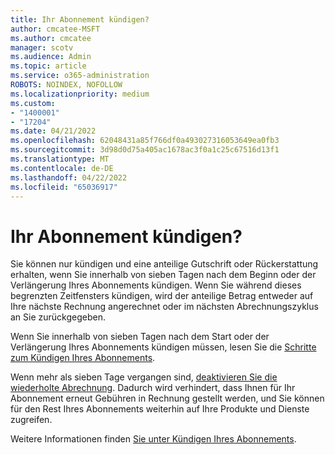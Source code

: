 ```yaml
---
title: Ihr Abonnement kündigen?
author: cmcatee-MSFT
ms.author: cmcatee
manager: scotv
ms.audience: Admin
ms.topic: article
ms.service: o365-administration
ROBOTS: NOINDEX, NOFOLLOW
ms.localizationpriority: medium
ms.custom:
- "1400001"
- "17204"
ms.date: 04/21/2022
ms.openlocfilehash: 62048431a85f766df0a493027316053649ea0fb3
ms.sourcegitcommit: 3d98d0d75a405ac1678ac3f0a1c25c67516d13f1
ms.translationtype: MT
ms.contentlocale: de-DE
ms.lasthandoff: 04/22/2022
ms.locfileid: "65036917"
---
```

# <a name="canceling-your-subscription"></a>Ihr Abonnement kündigen?

Sie können nur kündigen und eine anteilige Gutschrift oder Rückerstattung erhalten, wenn Sie innerhalb von sieben Tagen nach dem Beginn oder der Verlängerung Ihres Abonnements kündigen. Wenn Sie während dieses begrenzten Zeitfensters kündigen, wird der anteilige Betrag entweder auf Ihre nächste Rechnung angerechnet oder im nächsten Abrechnungszyklus an Sie zurückgegeben.

Wenn Sie innerhalb von sieben Tagen nach dem Start oder der Verlängerung Ihres Abonnements kündigen müssen, lesen Sie die [Schritte zum Kündigen Ihres Abonnements](https://docs.microsoft.com/microsoft-365/commerce/subscriptions/cancel-your-subscription#steps-to-cancel-your-subscription).

Wenn mehr als sieben Tage vergangen sind, [deaktivieren Sie die wiederholte Abrechnung](https://docs.microsoft.com/microsoft-365/commerce/subscriptions/renew-your-subscription). Dadurch wird verhindert, dass Ihnen für Ihr Abonnement erneut Gebühren in Rechnung gestellt werden, und Sie können für den Rest Ihres Abonnements weiterhin auf Ihre Produkte und Dienste zugreifen.

Weitere Informationen finden [Sie unter Kündigen Ihres Abonnements](https://docs.microsoft.com/microsoft-365/commerce/subscriptions/cancel-your-subscription).
